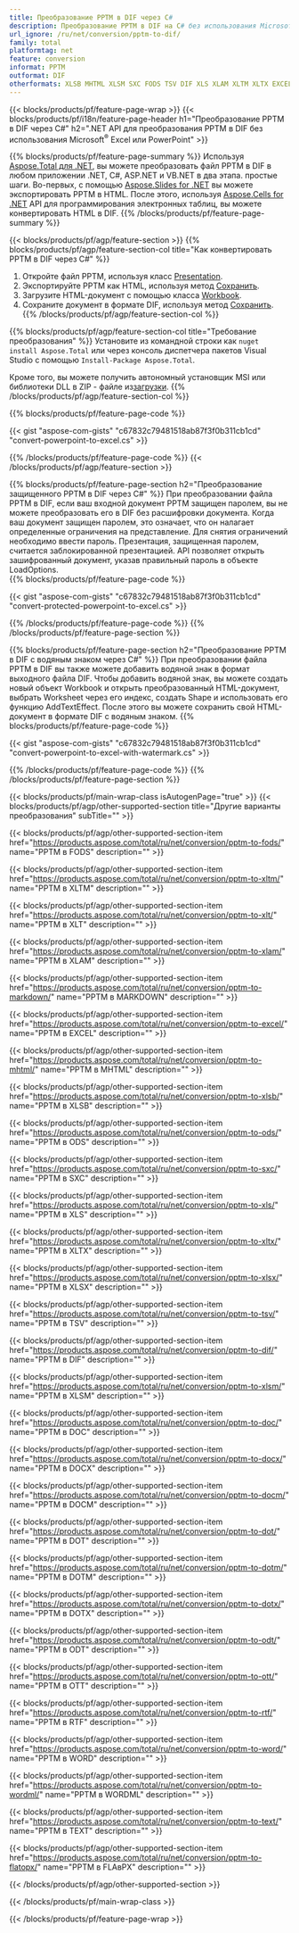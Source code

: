 ```yaml
---
title: Преобразование PPTM в DIF через C#
description: Преобразование PPTM в DIF на C# без использования Microsoft Excel или Powerpoint
url_ignore: /ru/net/conversion/pptm-to-dif/
family: total
platformtag: net
feature: conversion
informat: PPTM
outformat: DIF
otherformats: XLSB MHTML XLSM SXC FODS TSV DIF XLS XLAM XLTM XLTX EXCEL XLSX MARKDOWN XLT ODS DOC DOCX DOCM DOT DOTM DOTX ODT OTT RTF WORD WORDML TEXT FLATOPX
---
```

{{< blocks/products/pf/feature-page-wrap >}}
{{< blocks/products/pf/i18n/feature-page-header h1="Преобразование PPTM в DIF через C#" h2=".NET API для преобразования PPTM в DIF без использования Microsoft<sup>&reg;</sup> Excel или PowerPoint" >}}

{{% blocks/products/pf/feature-page-summary %}}
Используя [Aspose.Total для .NET](https://products.aspose.com/total/net/), вы можете преобразовать файл PPTM в DIF в любом приложении .NET, C#, ASP.NET и VB.NET в два этапа. простые шаги. Во-первых, с помощью [Aspose.Slides for .NET](https://products.aspose.com/slides/net/) вы можете экспортировать PPTM в HTML. После этого, используя [Aspose.Cells for .NET](https://products.aspose.com/cells/net/) API для программирования электронных таблиц, вы можете конвертировать HTML в DIF.
{{% /blocks/products/pf/feature-page-summary  %}}

{{< blocks/products/pf/agp/feature-section >}}
{{% blocks/products/pf/agp/feature-section-col title="Как конвертировать PPTM в DIF через C#" %}}
1. Откройте файл PPTM, используя класс [Presentation](https://reference.aspose.com/slides/net/aspose.slides/presentation).
2. Экспортируйте PPTM как HTML, используя метод [Сохранить](https://reference.aspose.com/slides/net/aspose.slides.presentation/save/methods/5).
3. Загрузите HTML-документ с помощью класса [Workbook](https://reference.aspose.com/cells/net/aspose.cells/workbook).
4. Сохраните документ в формате DIF, используя метод [Сохранить](https://reference.aspose.com/cells/net/aspose.cells.workbook/save/methods/4).
{{% /blocks/products/pf/agp/feature-section-col %}}

{{% blocks/products/pf/agp/feature-section-col title="Требование преобразования" %}}
Установите из командной строки как ```nuget install Aspose.Total``` или через консоль диспетчера пакетов Visual Studio с помощью ```Install-Package Aspose.Total```.

Кроме того, вы можете получить автономный установщик MSI или библиотеки DLL в ZIP - файле из[загрузки](https://downloads.aspose.com/total/net).
{{% /blocks/products/pf/agp/feature-section-col %}}

{{% blocks/products/pf/feature-page-code %}}

{{< gist "aspose-com-gists" "c67832c79481518ab87f3f0b311cb1cd" "convert-powerpoint-to-excel.cs" >}}


{{% /blocks/products/pf/feature-page-code %}}
{{< /blocks/products/pf/agp/feature-section >}}

{{% blocks/products/pf/feature-page-section  h2="Преобразование защищенного PPTM в DIF через C#" %}}
При преобразовании файла PPTM в DIF, если ваш входной документ PPTM защищен паролем, вы не можете преобразовать его в DIF без расшифровки документа. Когда ваш документ защищен паролем, это означает, что он налагает определенные ограничения на представление. Для снятия ограничений необходимо ввести пароль. Презентация, защищенная паролем, считается заблокированной презентацией. API позволяет открыть зашифрованный документ, указав правильный пароль в объекте LoadOptions.  
{{% blocks/products/pf/feature-page-code %}}

{{< gist "aspose-com-gists" "c67832c79481518ab87f3f0b311cb1cd" "convert-protected-powerpoint-to-excel.cs" >}}

{{% /blocks/products/pf/feature-page-code  %}}
{{% /blocks/products/pf/feature-page-section %}}

{{% blocks/products/pf/feature-page-section  h2="Преобразование PPTM в DIF с водяным знаком через C#" %}}
При преобразовании файла PPTM в DIF вы также можете добавить водяной знак в формат выходного файла DIF. Чтобы добавить водяной знак, вы можете создать новый объект Workbook и открыть преобразованный HTML-документ, выбрать Worksheet через его индекс, создать Shape и использовать его функцию AddTextEffect. После этого вы можете сохранить свой HTML-документ в формате DIF с водяным знаком. 
{{% blocks/products/pf/feature-page-code %}}

{{< gist "aspose-com-gists" "c67832c79481518ab87f3f0b311cb1cd" "convert-powerpoint-to-excel-with-watermark.cs" >}}

{{% /blocks/products/pf/feature-page-code  %}}
{{% /blocks/products/pf/feature-page-section %}}

{{< blocks/products/pf/main-wrap-class isAutogenPage="true" >}}
{{< blocks/products/pf/agp/other-supported-section title="Другие варианты преобразования" subTitle="" >}}

{{< blocks/products/pf/agp/other-supported-section-item href="https://products.aspose.com/total/ru/net/conversion/pptm-to-fods/" name="PPTM в FODS" description="" >}}

{{< blocks/products/pf/agp/other-supported-section-item href="https://products.aspose.com/total/ru/net/conversion/pptm-to-xltm/" name="PPTM в XLTM" description="" >}}

{{< blocks/products/pf/agp/other-supported-section-item href="https://products.aspose.com/total/ru/net/conversion/pptm-to-xlt/" name="PPTM в XLT" description="" >}}

{{< blocks/products/pf/agp/other-supported-section-item href="https://products.aspose.com/total/ru/net/conversion/pptm-to-xlam/" name="PPTM в XLAM" description="" >}}

{{< blocks/products/pf/agp/other-supported-section-item href="https://products.aspose.com/total/ru/net/conversion/pptm-to-markdown/" name="PPTM в MARKDOWN" description="" >}}

{{< blocks/products/pf/agp/other-supported-section-item href="https://products.aspose.com/total/ru/net/conversion/pptm-to-excel/" name="PPTM в EXCEL" description="" >}}

{{< blocks/products/pf/agp/other-supported-section-item href="https://products.aspose.com/total/ru/net/conversion/pptm-to-mhtml/" name="PPTM в MHTML" description="" >}}

{{< blocks/products/pf/agp/other-supported-section-item href="https://products.aspose.com/total/ru/net/conversion/pptm-to-xlsb/" name="PPTM в XLSB" description="" >}}

{{< blocks/products/pf/agp/other-supported-section-item href="https://products.aspose.com/total/ru/net/conversion/pptm-to-ods/" name="PPTM в ODS" description="" >}}

{{< blocks/products/pf/agp/other-supported-section-item href="https://products.aspose.com/total/ru/net/conversion/pptm-to-sxc/" name="PPTM в SXC" description="" >}}

{{< blocks/products/pf/agp/other-supported-section-item href="https://products.aspose.com/total/ru/net/conversion/pptm-to-xls/" name="PPTM в XLS" description="" >}}

{{< blocks/products/pf/agp/other-supported-section-item href="https://products.aspose.com/total/ru/net/conversion/pptm-to-xltx/" name="PPTM в XLTX" description="" >}}

{{< blocks/products/pf/agp/other-supported-section-item href="https://products.aspose.com/total/ru/net/conversion/pptm-to-xlsx/" name="PPTM в XLSX" description="" >}}

{{< blocks/products/pf/agp/other-supported-section-item href="https://products.aspose.com/total/ru/net/conversion/pptm-to-tsv/" name="PPTM в TSV" description="" >}}

{{< blocks/products/pf/agp/other-supported-section-item href="https://products.aspose.com/total/ru/net/conversion/pptm-to-dif/" name="PPTM в DIF" description="" >}}

{{< blocks/products/pf/agp/other-supported-section-item href="https://products.aspose.com/total/ru/net/conversion/pptm-to-xlsm/" name="PPTM в XLSM" description="" >}}

{{< blocks/products/pf/agp/other-supported-section-item href="https://products.aspose.com/total/ru/net/conversion/pptm-to-doc/" name="PPTM в DOC" description="" >}}

{{< blocks/products/pf/agp/other-supported-section-item href="https://products.aspose.com/total/ru/net/conversion/pptm-to-docx/" name="PPTM в DOCX" description="" >}}

{{< blocks/products/pf/agp/other-supported-section-item href="https://products.aspose.com/total/ru/net/conversion/pptm-to-docm/" name="PPTM в DOCM" description="" >}}

{{< blocks/products/pf/agp/other-supported-section-item href="https://products.aspose.com/total/ru/net/conversion/pptm-to-dot/" name="PPTM в DOT" description="" >}}

{{< blocks/products/pf/agp/other-supported-section-item href="https://products.aspose.com/total/ru/net/conversion/pptm-to-dotm/" name="PPTM в DOTM" description="" >}}

{{< blocks/products/pf/agp/other-supported-section-item href="https://products.aspose.com/total/ru/net/conversion/pptm-to-dotx/" name="PPTM в DOTX" description="" >}}

{{< blocks/products/pf/agp/other-supported-section-item href="https://products.aspose.com/total/ru/net/conversion/pptm-to-odt/" name="PPTM в ODT" description="" >}}

{{< blocks/products/pf/agp/other-supported-section-item href="https://products.aspose.com/total/ru/net/conversion/pptm-to-ott/" name="PPTM в OTT" description="" >}}

{{< blocks/products/pf/agp/other-supported-section-item href="https://products.aspose.com/total/ru/net/conversion/pptm-to-rtf/" name="PPTM в RTF" description="" >}}

{{< blocks/products/pf/agp/other-supported-section-item href="https://products.aspose.com/total/ru/net/conversion/pptm-to-word/" name="PPTM в WORD" description="" >}}

{{< blocks/products/pf/agp/other-supported-section-item href="https://products.aspose.com/total/ru/net/conversion/pptm-to-wordml/" name="PPTM в WORDML" description="" >}}

{{< blocks/products/pf/agp/other-supported-section-item href="https://products.aspose.com/total/ru/net/conversion/pptm-to-text/" name="PPTM в TEXT" description="" >}}

{{< blocks/products/pf/agp/other-supported-section-item href="https://products.aspose.com/total/ru/net/conversion/pptm-to-flatopx/" name="PPTM в FLAвPX" description="" >}}



{{< /blocks/products/pf/agp/other-supported-section >}}

{{< /blocks/products/pf/main-wrap-class >}}

{{< /blocks/products/pf/feature-page-wrap >}}